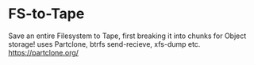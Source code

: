 # FS-to-Tape
Save an entire Filesystem to Tape, first breaking it into chunks for Object storage! uses Partclone, btrfs send-recieve, xfs-dump etc. https://partclone.org/
